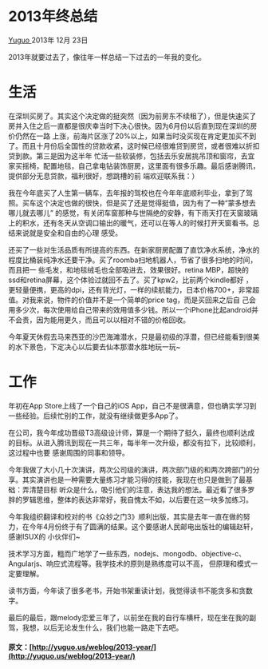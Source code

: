#  2013年终总结

[ Yuguo ](http://yuguo.us) 2013年 12月 23日

2013年就要过去了，像往年一样总结一下过去的一年我的变化。

#  生活

在深圳买房了。其实这个决定做的挺突然（因为前房东不续租了），但是快速买了房并入住之后一直都是很庆幸当时下决心很快。因为6月份以后直到现在深圳的房价仍然在一路
上涨，前海片区涨了20%以上，如果当时没买现在肯定更加买不到了。而且十月份后全国性的贷款收紧，这时候已经很难贷到房贷，或者很难以折扣贷到款。第三是因为这半年
忙活一些软装修，包括去乐安居挑吊顶和窗帘，去宜家买摇椅，配置地毯，自己拿电钻装饰厨房，这里面有很多乐趣。最后感谢腾讯，提供部分无息贷款，福利很好，想跳槽的前
端欢迎联系我：）

我在今年底买了人生第一辆车，去年报的驾校也在今年年底顺利毕业，拿到了驾照。买车这个决定也做的很快，但是买了还是觉得挺值，因为有了一种“蒙多想去哪儿就去哪儿”
的感觉，有关闭车窗那种与世隔绝的安静，有下雨天打在天窗玻璃上的积水，还有冬天从空调口输出的暖气，还可以在等人的时候打开天窗看书。总结来说就是安全和自由的心理
感受。

还买了一些对生活品质有所提高的东西。在新家厨房配置了直饮净水系统，净水的程度比桶装纯净水还要干净。买了roomba扫地机器人，节省了很多扫地的时间，而且把一
些毛发，和地毯绒毛也全部吸进去，效果很好。retina MBP，超快的ssd和retina屏幕，这个体验过就回不去了。买了kpw2，比前两个kindle都好
，更轻量便携，更高的dpi，还有背光灯，一样的续航能力，日本价格700+，非常超值。对我来说，物件的价值并不是一个简单的price tag，而是买回来之后自
己会用多少次，每次使用给自己带来的效用值多少钱。所以一个iPhone比起android并不会贵，因为能用更久，而且可以以相对不错的价格回收。

今年夏天休假去马来西亚的沙巴海滩潜水，只是最初级的浮潜，但已经能看到很美的水下景色，下定决心以后要去仙本那潜水胜地玩一玩~

#  工作

年初在App Store上线了一个自己的iOS App，自己不是很满意，但也确实学习到一些经验。后续忙别的工作，就没有继续做更多App了。

在公司，我今年成功晋级T3高级设计师，算是一个期待了挺久，最终也顺利达成的目标。从进入腾讯到现在一共三年，每半年一次升级，都没有拉下，比较顺利，这过程中也要
感谢周围的同事和领导。

今年我做了大小几十次演讲，两次公司级的演讲，两次部门级的和两次跨部门的分享。其实演讲也是一种需要大量练习才能习得的技能，我现在也只是做到了最基础：弄清楚目标
听众是什么，吸引他们的注意，表达我的想法。最近看了很多罗胖的罗辑思维，整体的表达非常好，我自愧太不如，以后要在这一块多加练习。

今年我组织翻译和校对的书《众妙之门3》顺利出版，其实是去年一直在做的努力，在今年4月份终于有了圆满的结果。这个要感谢人民邮电出版社的编辑赵轩，感谢ISUX的
小伙伴们~

技术学习方面，粗而广地学了一些东西，nodejs、mongodb、objective-c、Angularjs、响应式流程等。我学技术的原则是熟练度可以不高，
但原理和模式一定要理解。

读书方面，今年读了很多老书，开始书架重读计划，我觉得读书不能贪多和贪数字。

最后的最后，跟melody恋爱三年了，以前坐在我的自行车横杆，现在坐在我的副驾，我想，以后无论发生什么，我们也能一路走下去吧。

#### 原文：[http://yuguo.us/weblog/2013-year/](http://yuguo.us/weblog/2013-year/)